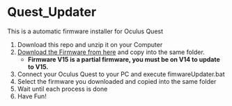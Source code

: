 # Quest_Updater
This is a automatic firmware installer for Oculus Quest

1. Download this repo and unzip it on your Computer
2. [Download the Firmware from here](https://url.blueforcer.de/quest) and copy into the same folder.
    - **Firmware V15 is a partial firmware, you must be on V14 to update to V15.**
3. Connect your Oculus Quest to your PC and execute fimwareUpdater.bat
4. Select the firmware you downloaded and copied into the same folder
5. Wait until each process is done
6. Have Fun!
